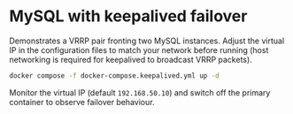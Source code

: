 # MySQL with keepalived failover

Demonstrates a VRRP pair fronting two MySQL instances.  Adjust the virtual IP in the
configuration files to match your network before running (host networking is required for
keepalived to broadcast VRRP packets).

```bash
docker compose -f docker-compose.keepalived.yml up -d
```

Monitor the virtual IP (default `192.168.50.10`) and switch off the primary container to observe
failover behaviour.
